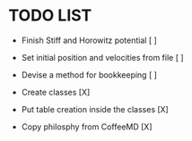 TODO LIST
=========

- Finish Stiff and Horowitz potential [ ]
- Set initial position and velocities from file [ ]
- Devise a method for bookkeeping [ ]

- Create classes [X]
- Put table creation inside the classes [X]
- Copy philosphy from CoffeeMD [X]
